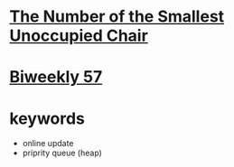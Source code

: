 # [The Number of the Smallest Unoccupied Chair](https://leetcode.com/problems/the-number-of-the-smallest-unoccupied-chair/)


# [Biweekly 57](https://leetcode.com/contest/biweekly-contest-57/)


# keywords
- online update
- priprity queue (heap)
